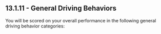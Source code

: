 ## 13.1.11 - General Driving Behaviors
You will be scored on your overall performance in the following general driving behavior categories: